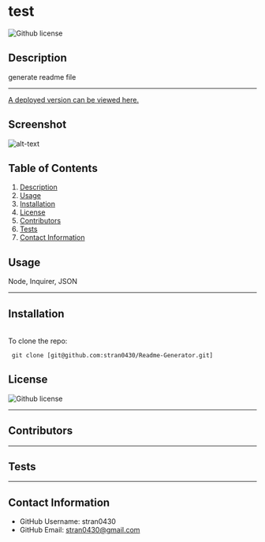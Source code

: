 
# test 
![Github license](https://img.shields.io/badge/license-MIT-blue.svg)

## Description
generate readme file

---


[A deployed version can be viewed here.]()

## Screenshot
![alt-text]()

## Table of Contents

1. [Description](#description)
2. [Usage](#usage)
3. [Installation](#installation)
5. [License](#license)
6. [Contributors](#contributors)
7. [Tests](#tests)
8. [Contact Information](#contact-information)


## Usage
Node, Inquirer, JSON

---


## Installation


<br>
  To clone the repo:

     git clone [git@github.com:stran0430/Readme-Generator.git]


    
    
## License
![Github license](https://img.shields.io/badge/license-MIT-blue.svg)


---

## Contributors


---


## Tests


---
## Contact Information

* GitHub Username: stran0430
* GitHub Email: stran0430@gmail.com
